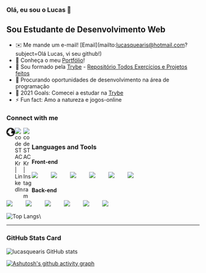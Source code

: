 ### Olá, eu sou o Lucas  👋

## Sou Estudante de Desenvolvimento Web

- ✉️ Me mande um e-mail! [Email](mailto:lucasquearis@hotmail.com?subject=Olá Lucas, vi seu github!)
- 🔭 Conheça o meu  [Portfólio][portfolio]!
- 🌱 Sou formado pela [Trybe][trybe] - [Repositório Todos Exercícios e Projetos feitos][exercicios]
- 👯 Procurando oportunidades de desenvolvimento na área de programação
- 🥅 2021 Goals: Comecei a estudar na [Trybe][trybe]
- ⚡ Fun fact: Amo a natureza e jogos-online

### Connect with me

[<img align="left" alt="codeSTACKr.com" width="22px" src="https://raw.githubusercontent.com/iconic/open-iconic/master/svg/globe.svg" />][portfolio]
[<img align="left" alt="codeSTACKr | LinkedIn" width="22px" src="https://cdn.jsdelivr.net/npm/simple-icons@v3/icons/linkedin.svg" />][linkedin]
[<img align="left" alt="codeSTACKr | Instagram" width="22px" src="https://cdn.jsdelivr.net/npm/simple-icons@v3/icons/instagram.svg" />][instagram]

<br />

### Languages and Tools

#### Front-end

<img align="left" width="50px" src="https://cdn.jsdelivr.net/gh/devicons/devicon/icons/react/react-original-wordmark.svg" />
<img align="left" width="50px" src="https://cdn.jsdelivr.net/gh/devicons/devicon/icons/jest/jest-plain.svg" />
<img align="left" width="50px" src="https://cdn.jsdelivr.net/gh/devicons/devicon/icons/redux/redux-original.svg" />
<img align="left" width="50px" src="https://cdn.jsdelivr.net/gh/devicons/devicon/icons/html5/html5-original-wordmark.svg" />
<img align="left" width="50px" src="https://cdn.jsdelivr.net/gh/devicons/devicon/icons/css3/css3-original-wordmark.svg" />
<img width="50px" src="https://cdn.jsdelivr.net/gh/devicons/devicon/icons/javascript/javascript-plain.svg" />

#### Back-end

<img align="left" width="50px" src="https://cdn.jsdelivr.net/gh/devicons/devicon/icons/mysql/mysql-original-wordmark.svg" />
<img align="left" width="50px" src="https://cdn.jsdelivr.net/gh/devicons/devicon/icons/mongodb/mongodb-original-wordmark.svg" />
<img align="left" width="50px" src="https://cdn.jsdelivr.net/gh/devicons/devicon/icons/nodejs/nodejs-original-wordmark.svg" />
<img align="left" width="50px" src="https://cdn.jsdelivr.net/gh/devicons/devicon/icons/npm/npm-original-wordmark.svg" />
<img align="left" width="50px" src="https://cdn.jsdelivr.net/gh/devicons/devicon/icons/express/express-original-wordmark.svg" />
<img width="50px" src="https://cdn.jsdelivr.net/gh/devicons/devicon/icons/docker/docker-original-wordmark.svg" />

<br />

![Top Langs](https://github-readme-stats.vercel.app/api/top-langs/?username=lucasquearis&theme=dracula)\

---

### GitHub Stats Card

![lucasquearis GitHub stats](https://github-readme-stats.vercel.app/api?username=lucasquearis&count_private=true&show_icons=true&theme=dracula)

[![Ashutosh's github activity graph](https://activity-graph.herokuapp.com/graph?username=lucasquearis&theme=dracula)](https://github.com/ashutosh00710/github-readme-activity-graph)

[portfolio]: https://lucasquearis.com.br/
[instagram]: https://www.instagram.com/lucasquearis/
[linkedin]: https://www.linkedin.com/in/lucasquearis
[exercicios]: https://github.com/lucasquearis/trybe-exercises
[trybe]: https://www.betrybe.com/
